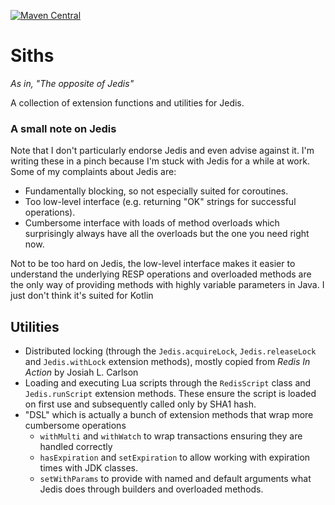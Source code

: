 [![Maven Central](https://maven-badges.herokuapp.com/maven-central/xyz.haff/siths/badge.svg?style=flat)](https://search.maven.org/artifact/xyz.haff/siths)

# Siths
*As in, "The opposite of Jedis"*

A collection of extension functions and utilities for Jedis.

### A small note on Jedis
Note that I don't particularly endorse Jedis and even advise against it. I'm writing these in a pinch because I'm stuck with Jedis for a while at work. Some of my complaints about Jedis are:

* Fundamentally blocking, so not especially suited for coroutines.
* Too low-level interface (e.g. returning "OK" strings for successful operations).
* Cumbersome interface with loads of method overloads which surprisingly always have all the overloads but the one you need right now.

Not to be too hard on Jedis, the low-level interface makes it easier to understand the underlying RESP operations and overloaded methods are the only way of providing methods with highly variable parameters in Java. I just don't think it's suited for Kotlin

## Utilities
* Distributed locking (through the `Jedis.acquireLock`, `Jedis.releaseLock`  and `Jedis.withLock` extension methods), mostly copied from *Redis In Action* by Josiah L. Carlson
* Loading and executing Lua scripts through the `RedisScript` class and `Jedis.runScript` extension methods. These ensure the script is loaded on first use and subsequently called only by SHA1 hash.
* "DSL" which is actually a bunch of extension methods that wrap more cumbersome operations
  * `withMulti` and `withWatch` to wrap transactions ensuring they are handled correctly
  * `hasExpiration` and `setExpiration` to allow working with expiration times with JDK classes.
  * `setWithParams` to provide with named and default arguments what Jedis does through builders and overloaded methods.
